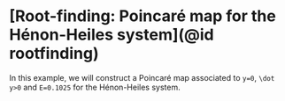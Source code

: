 # [Root-finding: Poincaré map for the Hénon-Heiles system](@id rootfinding)

In this example, we will construct a Poincaré map associated to ``y=0``,
``\dot y>0`` and ``E=0.1025`` for the Hénon-Heiles system.
